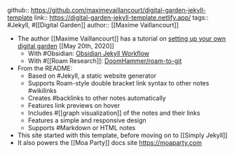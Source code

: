 ---
---

github:: https://github.com/maximevaillancourt/digital-garden-jekyll-template
link:: https://digital-garden-jekyll-template.netlify.app/
tags:: #Jekyll, #[[Digital Garden]] 
author:: [[Maxime Vaillancourt]]

- The author [[Maxime Vaillancourt]] has a tutorial on [setting up your own digital garden](https://maximevaillancourt.com/blog/setting-up-your-own-digital-garden-with-jekyll) [[May 20th, 2020]]
	- With #Obsidian: [Obsidian Jekyll Workflow](https://refinedmind.co/obsidian-jekyll-workflow)
	- With #[[Roam Research]]: [DoomHammer/roam-to-git](https://github.com/DoomHammer)
- From the README:
	- Based on #Jekyll, a static website generator
	- Supports Roam-style double bracket link syntax to other notes #wikilinks
	- Creates #backlinks to other notes automatically
	- Features link previews on hover
	- Includes #[[graph visualization]] of the notes and their links
	- Features a simple and responsive design
	- Supports #Markdown or HTML notes
- This site started with this template, before moving on to [[Simply Jekyll]]
- It also powers the [[Moa Party]] docs site https://moaparty.com
